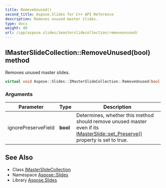 ```yaml
---
title: RemoveUnused()
second_title: Aspose.Slides for C++ API Reference
description: Removes unused master slides.
type: docs
weight: 40
url: /cpp/aspose.slides/imasterslidecollection/removeunused/
---
```

## IMasterSlideCollection::RemoveUnused(bool) method


Removes unused master slides.

```cpp
virtual void Aspose::Slides::IMasterSlideCollection::RemoveUnused(bool ignorePreserveField)=0
```


### Arguments

| Parameter | Type | Description |
| --- | --- | --- |
| ignorePreserveField | **bool** | Determines, whether this method should remove unused master even if its [IMasterSlide::set_Preserve()](../../imasterslide/set_preserve/) property is set to true. |

## See Also

* Class [IMasterSlideCollection](./)
* Namespace [Aspose::Slides](../)
* Library [Aspose.Slides](../../)